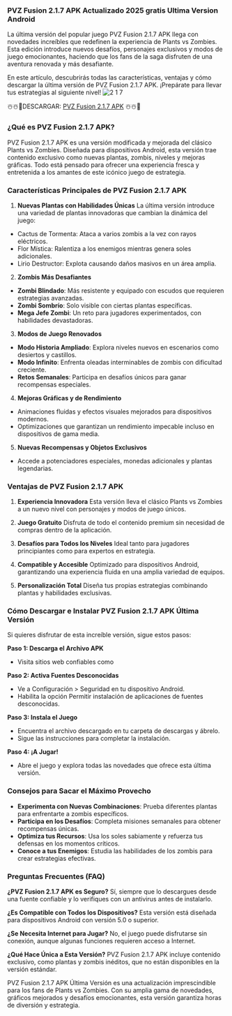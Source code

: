 ### PVZ Fusion 2.1.7 APK Actualizado 2025 gratis Ultima Version Android
La última versión del popular juego PVZ Fusion 2.1.7 APK llega con novedades increíbles que redefinen la experiencia de Plants vs Zombies. Esta edición introduce nuevos desafíos, personajes exclusivos y modos de juego emocionantes, haciendo que los fans de la saga disfruten de una aventura renovada y más desafiante.

En este artículo, descubrirás todas las características, ventajas y cómo descargar la última versión de PVZ Fusion 2.1.7 APK. ¡Prepárate para llevar tus estrategias al siguiente nivel!
![2 1 7](https://github.com/user-attachments/assets/25c96c03-b4bb-49e5-b075-096198b61d98)


☃️☃️🎅DESCARGAR: [PVZ Fusion 2.1.7 APK](https://apktoca.com/pvz-fusion-apk) ☃️☃️🎅
### ¿Qué es PVZ Fusion 2.1.7 APK?

PVZ Fusion 2.1.7 APK es una versión modificada y mejorada del clásico Plants vs Zombies. Diseñada para dispositivos Android, esta versión trae contenido exclusivo como nuevas plantas, zombis, niveles y mejoras gráficas. Todo está pensado para ofrecer una experiencia fresca y entretenida a los amantes de este icónico juego de estrategia.

### Características Principales de PVZ Fusion 2.1.7 APK

1. **Nuevas Plantas con Habilidades Únicas**
La última versión introduce una variedad de plantas innovadoras que cambian la dinámica del juego:

- Cactus de Tormenta: Ataca a varios zombis a la vez con rayos eléctricos.
- Flor Mística: Ralentiza a los enemigos mientras genera soles adicionales.
- Lirio Destructor: Explota causando daños masivos en un área amplia.

2. **Zombis Más Desafiantes**

- **Zombi Blindado**: Más resistente y equipado con escudos que requieren estrategias avanzadas.
- **Zombi Sombrío**: Solo visible con ciertas plantas específicas.
- **Mega Jefe Zombi**: Un reto para jugadores experimentados, con habilidades devastadoras.

3. **Modos de Juego Renovados**

- **Modo Historia Ampliado**: Explora niveles nuevos en escenarios como desiertos y castillos.
- **Modo Infinito**: Enfrenta oleadas interminables de zombis con dificultad creciente.
- **Retos Semanales**: Participa en desafíos únicos para ganar recompensas especiales.

4. **Mejoras Gráficas y de Rendimiento**

- Animaciones fluidas y efectos visuales mejorados para dispositivos modernos.
- Optimizaciones que garantizan un rendimiento impecable incluso en dispositivos de gama media.

5. **Nuevas Recompensas y Objetos Exclusivos**

- Accede a potenciadores especiales, monedas adicionales y plantas legendarias.

### Ventajas de PVZ Fusion 2.1.7 APK

1. **Experiencia Innovadora**
Esta versión lleva el clásico Plants vs Zombies a un nuevo nivel con personajes y modos de juego únicos.

2. **Juego Gratuito**
Disfruta de todo el contenido premium sin necesidad de compras dentro de la aplicación.

3. **Desafíos para Todos los Niveles**
Ideal tanto para jugadores principiantes como para expertos en estrategia.

4. **Compatible y Accesible**
Optimizado para dispositivos Android, garantizando una experiencia fluida en una amplia variedad de equipos.

5. **Personalización Total**
Diseña tus propias estrategias combinando plantas y habilidades exclusivas.

### Cómo Descargar e Instalar PVZ Fusion 2.1.7 APK Última Versión
Si quieres disfrutar de esta increíble versión, sigue estos pasos:

**Paso 1: Descarga el Archivo APK**
- Visita sitios web confiables como

**Paso 2: Activa Fuentes Desconocidas**
- Ve a Configuración > Seguridad en tu dispositivo Android.
- Habilita la opción Permitir instalación de aplicaciones de fuentes desconocidas.

**Paso 3: Instala el Juego**
- Encuentra el archivo descargado en tu carpeta de descargas y ábrelo.
- Sigue las instrucciones para completar la instalación.

**Paso 4: ¡A Jugar!**
- Abre el juego y explora todas las novedades que ofrece esta última versión.

### Consejos para Sacar el Máximo Provecho
- **Experimenta con Nuevas Combinaciones**: Prueba diferentes plantas para enfrentarte a zombis específicos.
- **Participa en los Desafíos**: Completa misiones semanales para obtener recompensas únicas.
- **Optimiza tus Recursos**: Usa los soles sabiamente y refuerza tus defensas en los momentos críticos.
- **Conoce a tus Enemigos**: Estudia las habilidades de los zombis para crear estrategias efectivas.

### Preguntas Frecuentes (FAQ)

**¿PVZ Fusion 2.1.7 APK es Seguro?**
Sí, siempre que lo descargues desde una fuente confiable y lo verifiques con un antivirus antes de instalarlo.

**¿Es Compatible con Todos los Dispositivos?**
Esta versión está diseñada para dispositivos Android con versión 5.0 o superior.

**¿Se Necesita Internet para Jugar?**
No, el juego puede disfrutarse sin conexión, aunque algunas funciones requieren acceso a Internet.

**¿Qué Hace Única a Esta Versión?**
PVZ Fusion 2.1.7 APK incluye contenido exclusivo, como plantas y zombis inéditos, que no están disponibles en la versión estándar.

PVZ Fusion 2.1.7 APK Última Versión es una actualización imprescindible para los fans de Plants vs Zombies. Con su amplia gama de novedades, gráficos mejorados y desafíos emocionantes, esta versión garantiza horas de diversión y estrategia.
